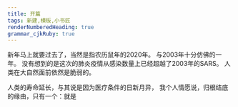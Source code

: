 ```yaml
---
title: 开篇
tags: 新建,模板,小书匠
renderNumberedHeading: true
grammar_cjkRuby: true
---
```



新年马上就要过去了，当然是指农历鼠年的2020年。
与2003年十分仿佛的一年。
没有想到的是这次的肺炎疫情从感染数量上已经超越了2003年的SARS。
人类在大自然面前依然是脆弱的。

人类的寿命延长，与其说是因为医疗条件的日新月异，
我个人情愿说，归根结底的缘由，只有一个：就是